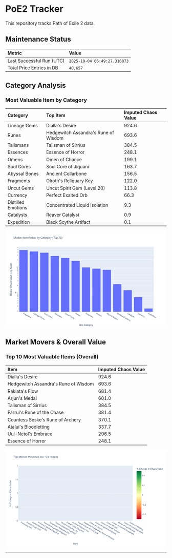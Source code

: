 # PoE2 Tracker

This repository tracks Path of Exile 2 data.

## Maintenance Status

<!-- START_MAINTENANCE -->
| Metric | Value |
|:---|:---|
| Last Successful Run (UTC) | `2025-10-04 06:49:27.316073` |
| Total Price Entries in DB | `40,657` |

<!-- END_MAINTENANCE -->

## Category Analysis

<!-- START_CATEGORY_ANALYSIS -->
### Most Valuable Item by Category
| Category | Top Item | Imputed Chaos Value |
| :--- | :--- | :--- |
| Lineage Gems | Dialla's Desire | 924.6 |
| Runes | Hedgewitch Assandra's Rune of Wisdom | 693.6 |
| Talismans | Talisman of Sirrius | 384.5 |
| Essences | Essence of Horror | 248.1 |
| Omens | Omen of Chance | 199.1 |
| Soul Cores | Soul Core of Jiquani | 163.7 |
| Abyssal Bones | Ancient Collarbone | 156.5 |
| Fragments | Olroth's Reliquary Key | 122.0 |
| Uncut Gems | Uncut Spirit Gem (Level 20) | 113.8 |
| Currency | Perfect Exalted Orb | 66.3 |
| Distilled Emotions | Concentrated Liquid Isolation | 9.3 |
| Catalysts | Reaver Catalyst | 0.9 |
| Expedition | Black Scythe Artifact | 0.1 |


![Category Analysis Chart](charts/category_analysis.png)
<!-- END_ANALYSIS -->

## Market Movers & Overall Value

<!-- START_ANALYSIS -->
### Top 10 Most Valuable Items (Overall)
| Item | Imputed Chaos Value |
| :--- | :--- |
| Dialla's Desire | 924.6 |
| Hedgewitch Assandra's Rune of Wisdom | 693.6 |
| Rakiata's Flow | 681.4 |
| Arjun's Medal | 601.0 |
| Talisman of Sirrius | 384.5 |
| Farrul's Rune of the Chase | 381.4 |
| Countess Seske's Rune of Archery | 370.1 |
| Atalui's Bloodletting | 337.7 |
| Uul-Netol's Embrace | 296.5 |
| Essence of Horror | 248.1 |


![Market Movers Chart](charts/market_movers.png)
<!-- END_ANALYSIS -->

---
